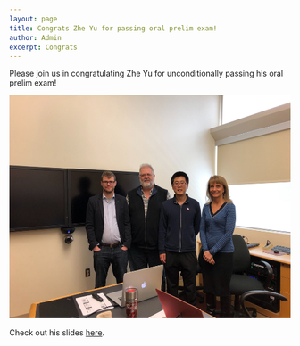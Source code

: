 ```yaml
---
layout: page
title: Congrats Zhe Yu for passing oral prelim exam!
author: Admin
excerpt: Congrats
---
```

Please join us in congratulating Zhe Yu for unconditionally passing his oral prelim exam!

<img src="/img/zoral.jpg" alt="zhe oral exam" height="400">

Check out his slides [here](https://docs.google.com/presentation/d/19gXAhhy8eW87ZDT6BOYZsmjag2i2gjfsF6xyZz9xGQE/edit#slide=id.g42055c9c25_0_2).
